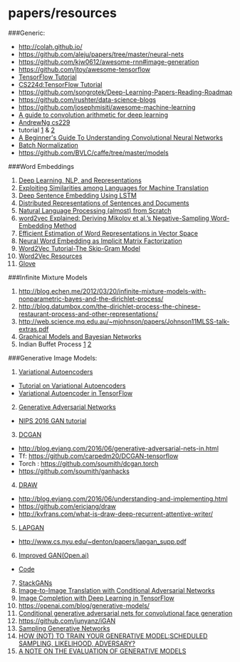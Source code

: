 # papers/resources

###Generic:
- http://colah.github.io/
- https://github.com/aleju/papers/tree/master/neural-nets
- https://github.com/kjw0612/awesome-rnn#image-generation
- https://github.com/jtoy/awesome-tensorflow
- [TensorFlow Tutorial](https://github.com/alrojo/tensorflow-tutorial)
- [CS224d:TensorFlow Tutorial](http://cs224d.stanford.edu/lectures/CS224d-Lecture7.pdf)
- https://github.com/songrotek/Deep-Learning-Papers-Reading-Roadmap
- https://github.com/rushter/data-science-blogs
- https://github.com/josephmisiti/awesome-machine-learning
- [A guide to convolution arithmetic for deep learning](https://arxiv.org/pdf/1603.07285v1.pdf)
- [AndrewNg cs229](http://cs229.stanford.edu/materials.html)
- tutorial [1](http://ai.stanford.edu/~quocle/tutorial1.pdf) & [2](http://ai.stanford.edu/~quocle/tutorial2.pdf)
- [A Beginner's Guide To Understanding Convolutional Neural Networks](https://adeshpande3.github.io/adeshpande3.github.io/A-Beginner's-Guide-To-Understanding-Convolutional-Neural-Networks/)
- [Batch Normalization](https://gab41.lab41.org/batch-normalization-what-the-hey-d480039a9e3b#.mjo2k7r6k)
- https://github.com/BVLC/caffe/tree/master/models

###Word Embeddings
1. [Deep Learning, NLP, and Representations](http://colah.github.io/posts/2014-07-NLP-RNNs-Representations/)
2. [Exploiting Similarities among Languages for Machine Translation](https://arxiv.org/pdf/1309.4168.pdf)
3. [Deep Sentence Embedding Using LSTM](https://arxiv.org/pdf/1502.06922v3.pdf)
4. [Distributed Representations of Sentences and Documents](http://cs.stanford.edu/~quocle/paragraph_vector.pdf)
5. [Natural Language Processing (almost) from Scratch](https://arxiv.org/pdf/1103.0398v1.pdf)
6. [word2vec Explained: Deriving Mikolov et al.’s Negative-Sampling Word-Embedding Method](https://arxiv.org/pdf/1402.3722v1.pdf)
7. [Efficient Estimation of Word Representations in Vector Space](https://arxiv.org/pdf/1301.3781.pdf)
8. [Neural Word Embedding as Implicit Matrix Factorization](https://levyomer.files.wordpress.com/2014/09/neural-word-embeddings-as-implicit-matrix-factorization.pdf)
9. [Word2Vec Tutorial-The Skip-Gram Model](http://mccormickml.com/2016/04/19/word2vec-tutorial-the-skip-gram-model/)
10. [Word2Vec Resources](http://mccormickml.com/2016/04/27/word2vec-resources/#efficient-estimation-of-word-representations-in-vector-space)
11. [Glove](http://www-nlp.stanford.edu/pubs/glove.pdf)

###Infinite Mixture Models
1. http://blog.echen.me/2012/03/20/infinite-mixture-models-with-nonparametric-bayes-and-the-dirichlet-process/
2. http://blog.datumbox.com/the-dirichlet-process-the-chinese-restaurant-process-and-other-representations/
3. http://web.science.mq.edu.au/~mjohnson/papers/Johnson11MLSS-talk-extras.pdf
4. [Graphical Models and Bayesian Networks](http://www.cs.ubc.ca/~murphyk/Bayes/bnintro.html)
4. Indian Buffet Process [1](http://cocosci.berkeley.edu/tom/papers/indianbuffet.pdf) [2](http://www.mit.edu/~ilkery/papers/IndianBuffetProcess.pdf)

###Generative Image Models:
1. [Variational Autoencoders](https://arxiv.org/pdf/1312.6114v10.pdf)
  - [Tutorial on Variational Autoencoders](https://arxiv.org/pdf/1606.05908v2.pdf)
  - [Variational Autoencoder in TensorFlow](https://jmetzen.github.io/2015-11-27/vae.html)
2. [Generative Adversarial Networks](https://arxiv.org/pdf/1406.2661v1.pdf)
  - [NIPS 2016 GAN tutorial](https://arxiv.org/pdf/1701.00160v1.pdf)
3. [DCGAN](https://arxiv.org/pdf/1511.06434v2.pdf)
  - http://blog.evjang.com/2016/06/generative-adversarial-nets-in.html
  - Tf: https://github.com/carpedm20/DCGAN-tensorflow
  - Torch : https://github.com/soumith/dcgan.torch  
  - https://github.com/soumith/ganhacks
4. [DRAW](https://arxiv.org/pdf/1502.04623v2.pdf)
  - http://blog.evjang.com/2016/06/understanding-and-implementing.html 
  - https://github.com/ericjang/draw
  - http://kvfrans.com/what-is-draw-deep-recurrent-attentive-writer/
5. [LAPGAN](https://arxiv.org/pdf/1506.05751.pdf)
  - http://www.cs.nyu.edu/~denton/papers/lapgan_supp.pdf
6. [Improved GAN(Open.ai)](https://arxiv.org/pdf/1606.03498v1.pdf)
  - [Code](https://github.com/openai/improved-gan)
7. [StackGANs](https://arxiv.org/pdf/1612.03242v1.pdf)
8. [Image-to-Image Translation with Conditional Adversarial Networks](https://arxiv.org/pdf/1611.07004v1.pdf)
9. [Image Completion with Deep Learning in TensorFlow](https://bamos.github.io/2016/08/09/deep-completion/)
10. https://openai.com/blog/generative-models/
11. [Conditional generative adversarial nets for convolutional face generation](http://www.foldl.me/uploads/2015/conditional-gans-face-generation/paper.pdf)
12. https://github.com/junyanz/iGAN
13. [Sampling Generative Networks](https://arxiv.org/pdf/1609.04468v3.pdf)
14. [HOW (NOT) TO TRAIN YOUR GENERATIVE MODEL:SCHEDULED SAMPLING, LIKELIHOOD, ADVERSARY?](https://arxiv.org/pdf/1511.05101v1.pdf)
15. [A NOTE ON THE EVALUATION OF GENERATIVE MODELS](https://arxiv.org/pdf/1511.01844v3.pdf)
